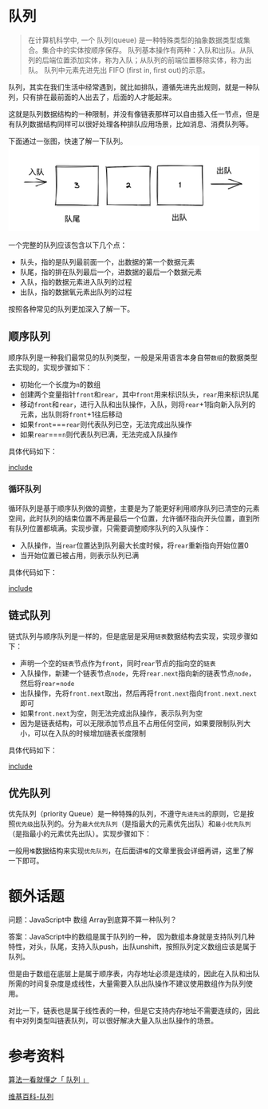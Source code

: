 # 队列

> 在计算机科学中, 一个 队列(queue) 是一种特殊类型的抽象数据类型或集合。集合中的实体按顺序保存。
> 队列基本操作有两种：入队和出队。从队列的后端位置添加实体，称为入队；从队列的前端位置移除实体，称为出队。
> 队列中元素先进先出 FIFO (first in, first out)的示意。



队列，其实在我们生活中经常遇到，就比如排队，遵循先进先出规则，就是一种队列，只有排在最前面的人出去了，后面的人才能起来。

这就是队列数据结构的一种限制，并没有像链表那样可以自由插入任一节点，但是有队列数据结构同样可以很好处理各种排队应用场景，比如消息、消费队列等。

下面通过一张图，快速了解一下队列。
![](./assets/queue1.png)

一个完整的队列应该包含以下几个点：

- 队头，指的是队列最前面一个，出数据的第一个数据元素
- 队尾，指的排在队列最后一个，进数据的最后一个数据元素
- 入队，指的数据元素进入队列的过程
- 出队，指的数据氧元素出队列的过程

按照各种常见的队列更加深入了解一下。


## 顺序队列

顺序队列是一种我们最常见的队列类型，一般是采用语言本身自带`数组`的数据类型去实现的，实现步骤如下：

- 初始化一个长度为`n`的数组
- 创建两个变量指针`front`和`rear`，其中`front`用来标识队头，`rear`用来标识队尾
- 移动`front`和`rear`，进行入队和出队操作，入队，则将`rear`+1指向新入队列的元素，出队则将`front`+1往后移动
- 如果`front`===`rear`则代表队列已空，无法完成出队操作
- 如果`rear`===`n`则代表队列已满，无法完成入队操作

具体代码如下：

[include](./code/queue1.js)

### 循环队列

循环队列是基于顺序队列做的调整，主要是为了能更好利用顺序队列已清空的元素空间，此时队列的结束位置不再是最后一个位置，允许循环指向开头位置，直到所有队列位置都填满。实现步骤，只需要调整顺序队列的入队操作：

- 入队操作，当`rear`位置达到队列最大长度时候，将`rear`重新指向开始位置0
- 当开始位置已被占用，则表示队列已满

具体代码如下：

[include](./code/queue3.js)

## 链式队列

链式队列与顺序队列是一样的，但是底层是采用`链表`数据结构去实现，实现步骤如下：

- 声明一个空的`链表`节点作为`front`，同时`rear`节点的指向空的`链表`
- 入队操作，新建一个链表节点`node`，先将`rear.next`指向新的链表节点`node`，然后将`rear`=`node`
- 出队操作，先将`front.next`取出，然后再将`front.next`指向`front.next.next`即可
- 如果`front.next`为空，则无法完成出队操作，表示队列为空
- 因为是链表结构，可以无限添加节点且不占用任何空间，如果要限制队列大小，可以在入队的时候增加链表长度限制

具体代码如下：

[include](./code/queue2.js)

## 优先队列

优先队列（priority Queue）是一种特殊的队列，不遵守`先进先出`的原则，它是按照`优先级`出队列的。分为`最大优先队列`（是指最大的元素优先出队）和`最小优先队列`（是指最小的元素优先出队）。实现步骤如下：

一般用`堆`数据结构来实现`优先队列`，在后面讲`堆`的文章里我会详细再讲，这里了解一下即可。


# 额外话题

问题：JavaScript中 数组 Array到底算不算一种队列？

答案：JavaScript中的数组是属于队列的一种， 因为数组本身就是支持队列几种特性，对头，队尾，支持入队push，出队unshift，按照队列定义数组应该是属于队列。

但是由于数组在底层上是属于顺序表，内存地址必须是连续的，因此在入队和出队所需的时间复杂度是成线性，大量需要入队出队操作不建议使用数组作为队列使用。

对比一下，链表也是属于线性表的一种，但是它支持内存地址不需要连续的，因此有中对列类型叫链表队列，可以很好解决大量入队出队操作的场景。


# 参考资料

[算法一看就懂之「 队列 」](https://zhuanlan.zhihu.com/p/81018602)

[维基百科-队列](https://zh.m.wikipedia.org/zh-hans/%E9%98%9F%E5%88%97)